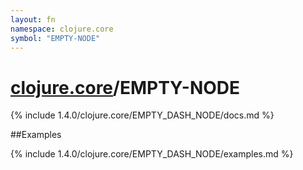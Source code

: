 ```yaml
---
layout: fn
namespace: clojure.core
symbol: "EMPTY-NODE"
---
```


# [clojure.core](../)/EMPTY-NODE

{% include 1.4.0/clojure.core/EMPTY_DASH_NODE/docs.md %}

##Examples

{% include 1.4.0/clojure.core/EMPTY_DASH_NODE/examples.md %}

